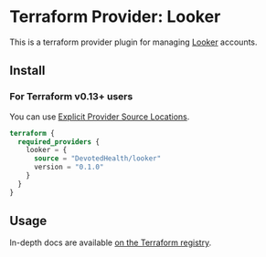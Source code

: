 # Terraform Provider: Looker

This is a terraform provider plugin for managing [Looker](https://www.looker.com/) accounts.

## Install

### For Terraform v0.13+ users

You can use [Explicit Provider Source Locations](https://www.terraform.io/upgrade-guides/0-13.html#explicit-provider-source-locations).

```terraform
terraform {
  required_providers {
    looker = {
      source = "DevotedHealth/looker"
      version = "0.1.0"
    }
  }
}
```

## Usage

In-depth docs are available [on the Terraform registry](https://registry.terraform.io/providers/DevotedHealth/looker/latest).
